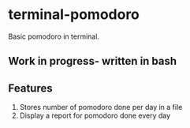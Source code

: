 # terminal-pomodoro
Basic pomodoro in terminal. 

## Work in progress- written in bash

## Features
1. Stores number of pomodoro done per day in a file
2. <In progress> Display a report for pomodoro done every day
